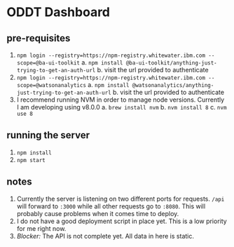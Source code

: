 # ODDT Dashboard

## pre-requisites
1. `npm login --registry=https://npm-registry.whitewater.ibm.com --scope=@ba-ui-toolkit`
    a. `npm install @ba-ui-toolkit/anything-just-trying-to-get-an-auth-url`
    b. visit the url provided to authenticate
2. `npm login --registry=https://npm-registry.whitewater.ibm.com --scope=@watsonanalytics`
    a. `npm install @watsonanalytics/anything-just-trying-to-get-an-auth-url`
    b. visit the url provided to authenticate
3. I recommend running NVM in order to manage node versions. Currently I am developing using v8.0.0
    a. `brew install nvm`
    b. `nvm install 8`
    c. `nvm use 8`


## running the server
1. `npm install`
2. `npm start`

## notes
1. Currently the server is listening on two different ports for requests. `/api` will forward to `:3000` while all other requests go to `:8080`. This will probably cause problems when it comes time to deploy.
2. I do not have a good deployment script in place yet. This is a low priority for me right now.
3. *Blocker:* The API is not complete yet. All data in here is static.